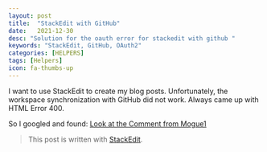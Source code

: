 ```yaml
---
layout: post
title:  "StackEdit with GitHub"
date:   2021-12-30
desc: "Solution for the oauth error for stackedit with github "
keywords: "StackEdit, GitHub, OAuth2"
categories: [HELPERS]
tags: [Helpers]
icon: fa-thumbs-up
---
```

I want to use StackEdit to create my blog posts.
Unfortunately, the workspace synchronization with GitHub did not work.
Always came up with HTML Error 400.

So I googled and found:
[Look at the Comment from Mogue1](https://github.com/benweet/stackedit/issues/1755#issuecomment-918949789)

> This post is written with [StackEdit](https://stackedit.io/).
<!--stackedit_data:
eyJoaXN0b3J5IjpbLTEwNzk1OTgzMTEsMTkyMjUwNDQ3M119
-->